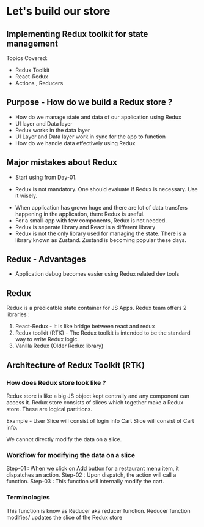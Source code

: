 # Let's build our store

## Implementing Redux toolkit for state management

Topics Covered:
- Redux Toolkit
- React-Redux
- Actions , Reducers

## Purpose - How do we build a Redux store ?

* How do we manage state and data of our application using Redux
* UI layer and Data layer 
* Redux works in the data layer
* UI Layer and Data layer work in sync for the app to function
* How do we handle data effectively using Redux 

## Major mistakes about Redux 

* Start using from Day-01. 
 - Redux is not mandatory. One should evaluate if Redux is necessary. Use it wisely.
* When application has grown huge and there are lot of data transfers happening in the application, there Redux is useful. 
* For a small-app with few components, Redux is not needed. 
* Redux is seperate library and React is a different library 
* Redux is not the only library used for managing the state. There is a library known as Zustand. 
  Zustand is becoming popular these days.

## Redux - Advantages

* Application debug becomes easier using Redux related dev tools

## Redux

Redux is a predicatble state container for JS Apps.
Redux team offers 2 libraries : 
1. React-Redux - It is like bridge between react and redux
2. Redux toolkit (RTK) - The Redux toolkit is intended to be the standard way to write Redux logic.
3. Vanilla Redux (Older Redux library)

## Architecture of Redux Toolkit (RTK)

### How does Redux store look like ?
Redux store is like a big JS object kept centrally and any component can access it.
Redux store consists of slices which together make a Redux store. These are logical partitions.

Example - 
User Slice will consist of login info
Cart Slice will consist of Cart info.

We cannot directly modify the data on a slice.

### Workflow for modifying the data on a slice

Step-01 : When we click on Add button for a restaurant menu item, it dispatches an action.
Step-02 : Upon dispatch, the action will call  a function. 
Step-03 : This function will internally modify the cart. 

### Terminologies 

This function is know as Reducer aka reducer function.
Reducer function modifies/ updates the slice of the Redux store









